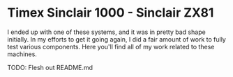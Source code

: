 # Timex Sinclair 1000 - Sinclair ZX81
I ended up with one of these systems, and it was in pretty bad shape initially.  In my efforts to get it going again, I did a fair amount of work to fully test various components.  Here you'll find all of my work related to these machines.

TODO: Flesh out README.md
